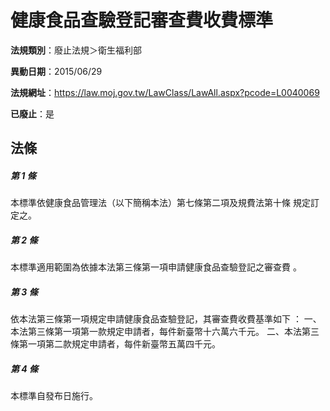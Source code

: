 # 健康食品查驗登記審查費收費標準

**法規類別**：廢止法規＞衛生福利部

**異動日期**：2015/06/29  

**法規網址**：https://law.moj.gov.tw/LawClass/LawAll.aspx?pcode=L0040069

**已廢止**：是



## 法條
##### 第 1 條
本標準依健康食品管理法（以下簡稱本法）第七條第二項及規費法第十條
規定訂定之。

##### 第 2 條
本標準適用範圍為依據本法第三條第一項申請健康食品查驗登記之審查費
。

##### 第 3 條
依本法第三條第一項規定申請健康食品查驗登記，其審查費收費基準如下
：
一、本法第三條第一項第一款規定申請者，每件新臺幣十六萬六千元。
二、本法第三條第一項第二款規定申請者，每件新臺幣五萬四千元。

##### 第 4 條
本標準自發布日施行。


